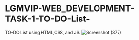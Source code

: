 # LGMVIP-WEB_DEVELOPMENT-TASK-1-TO-DO-List-
TO-DO List using HTML,CSS, and JS.
![Screenshot (377)](https://user-images.githubusercontent.com/86542750/160244718-eb0b3287-c4fb-4bb6-bd44-c70e926e4390.png)
